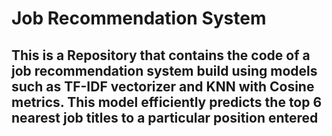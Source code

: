 # Job Recommendation System
## This is a Repository that contains the code of a job recommendation system build using models such as TF-IDF vectorizer and KNN with Cosine metrics. This model efficiently predicts the top 6 nearest job titles to a particular position entered
